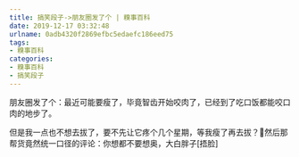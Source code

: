 ```yaml
---
title: 搞笑段子->朋友圈发了个 | 糗事百科
date: 2019-12-17 03:32:48
urlname: 0adb4320f2869efbc5edaefc186eed75
tags: 
- 糗事百科
categories:
- 糗事百科
- 搞笑段子
---
```

朋友圈发了个：最近可能要瘦了，毕竟智齿开始咬肉了，已经到了吃口饭都能咬口肉的地步了。

但是我一点也不想去拔了，要不先让它疼个几个星期，等我瘦了再去拔？然后那帮货竟然统一口径的评论：你想都不要想奥，大白胖子[捂脸]


